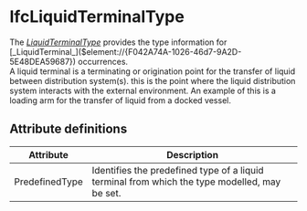 IfcLiquidTerminalType
=====================
The [_LiquidTerminalType_]($element://{7758C865-E160-4dd8-BA26-D8333A7274C9})
provides the type information for
[_LiquidTerminal_]($element://{F042A74A-1026-46d7-9A2D-5E48DEA59687})
occurrences.  
A liquid terminal is a terminating or origination point for the transfer of
liquid between distribution system(s). this is the point where the liquid
distribution system interacts with the external environment. An example of
this is a loading arm for the transfer of liquid from a docked vessel.


Attribute definitions
---------------------
| Attribute      | Description                                                                                   |
|----------------|-----------------------------------------------------------------------------------------------|
| PredefinedType | Identifies the predefined type of a liquid terminal from which the type modelled, may be set. |

